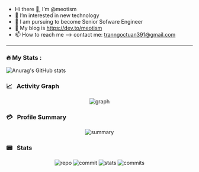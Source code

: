 - Hi there 👋, I’m @meotism
- 👀 I’m interested in new technology
- 🌱 I am pursuing to become Senior Sofware Engineer
- 💞️ My blog is https://dev.to/meotism
- 📫 How to reach me --> contact me: tranngoctuan391@gmail.com

<!---
meotism/meotism is a ✨ special ✨ repository because its `README.md` (this file) appears on your GitHub profile.
You can click the Preview link to take a look at your changes.
--->

---

### :fire: My Stats :


![Anurag's GitHub stats](https://github-readme-stats.vercel.app/api?username=meotism&show_icons=true&theme=dark)
<h3> 📈 &nbsp; Activity Graph</h3>

<div align="center">
<img alt="graph" src="https://activity-graph.herokuapp.com/graph?username=meotism&theme=rogue"/>
</div>

<h3> 💳 &nbsp; Profile Summary</h3>

<div align="center" >
<img alt="summary" src="https://github-profile-summary-cards.vercel.app/api/cards/profile-details?username=meotism&theme=tokyonight"/>
</div>

<h3> 📟 &nbsp; Stats </h3>
<div align="center">
<img alt="repo" src="https://github-profile-summary-cards.vercel.app/api/cards/repos-per-language?username=meotism&theme=tokyonight"/>
<img alt="commit" src="https://github-profile-summary-cards.vercel.app/api/cards/most-commit-language?username=meotism&theme=tokyonight"/>
<img alt="stats" src="https://github-profile-summary-cards.vercel.app/api/cards/stats?username=meotism&theme=tokyonight"/>
<img alt="commits" src="https://github-profile-summary-cards.vercel.app/api/cards/productive-time?username=meotism&theme=tokyonight&utcOffset=8"/>
</div>

